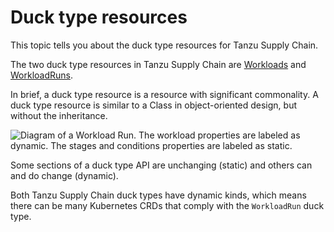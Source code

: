 # Duck type resources

This topic tells you about the duck type resources for Tanzu Supply Chain.

The two duck type resources in Tanzu Supply Chain are [Workloads](workload.hbs.md) and
[WorkloadRuns](workloadrun.hbs.md).

In brief, a duck type resource is a resource with significant commonality. A duck type resource is
similar to a Class in object-oriented design, but without the inheritance.

![Diagram of a Workload Run. The workload properties are labeled as dynamic. The stages and conditions properties are labeled as static.](images/duck-type.png)

Some sections of a duck type API are unchanging (static) and others can and do change (dynamic).

Both Tanzu Supply Chain duck types have dynamic kinds, which means there can be many Kubernetes CRDs
that comply with the `WorkloadRun` duck type.